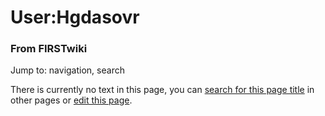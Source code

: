 

# User:Hgdasovr

### From FIRSTwiki

Jump to: navigation, search

There is currently no text in this page, you can [search for this page
title](Special:Search/Hgdasovr "Special:Search/Hgdasovr" ) in other
pages or [edit this
page](http://www.firstwiki.net/index.php?title=User:Hgdasovr&action=edit
"http://www.firstwiki.net/index.php?title=User:Hgdasovr&action=edit" ).


